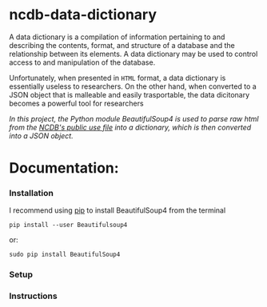 # ncdb-data-dictionary
A data dictionary is a compilation of information pertaining to and describing the contents, format, and structure of a database and the relationship between its elements. A data dictionary may be used to control access to and manipulation of the database.

Unfortunately, when presented in `HTML` format, a data dictionary is essentially useless to researchers. On the other hand, when converted to a JSON object that is malleable and easily trasportable, the data dicitonary becomes a powerful tool for researchers 

*In this project, the Python module BeautifulSoup4 is used to parse raw html from the [NCDB's public use file](http://ncdbpuf.facs.org/node/259?q=print-pdf-all) into a dictionary, which is then converted into a JSON object.* 

# Documentation:

### Installation
I recommend using [pip](https://pip.pypa.io/en/stable/installing/) to install BeautifulSoup4 from the terminal

`pip install --user Beautifulsoup4`

or:

`sudo pip install BeautifulSoup4`

### Setup



### Instructions

